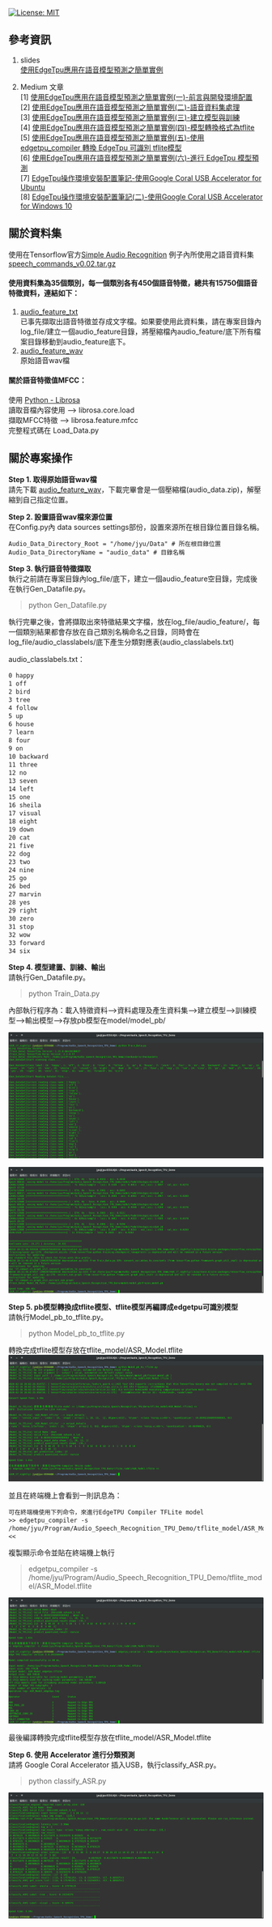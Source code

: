 [![License: MIT](https://img.shields.io/badge/License-MIT-red.svg)](https://opensource.org/licenses/MIT)

參考資訊
--
1. slides<br/>
[使用EdgeTpu應用在語音模型預測之簡單實例](https://docs.google.com/presentation/d/1ymZKADuUzkwwKdbGHvZ2SpFxg3LBCAEO4x32p3buI3U/edit?usp=sharing)

2. Medium 文章<br/>
[1] [使用EdgeTpu應用在語音模型預測之簡單實例(一)-前言與開發環境配置](https://medium.com/@s123600g/%E4%BD%BF%E7%94%A8edgetpu%E6%87%89%E7%94%A8%E5%9C%A8%E8%AA%9E%E9%9F%B3%E6%A8%A1%E5%9E%8B%E9%A0%90%E6%B8%AC%E4%B9%8B%E7%B0%A1%E5%96%AE%E5%AF%A6%E4%BE%8B-%E4%B8%80-%E5%89%8D%E8%A8%80%E8%88%87%E9%96%8B%E7%99%BC%E7%92%B0%E5%A2%83%E9%85%8D%E7%BD%AE-d8720eb0d970)<br/>
[2] [使用EdgeTpu應用在語音模型預測之簡單實例(二)-語音資料集處理](https://medium.com/@s123600g/%E4%BD%BF%E7%94%A8edgetpu%E6%87%89%E7%94%A8%E5%9C%A8%E8%AA%9E%E9%9F%B3%E6%A8%A1%E5%9E%8B%E9%A0%90%E6%B8%AC%E4%B9%8B%E7%B0%A1%E5%96%AE%E5%AF%A6%E4%BE%8B-%E4%BA%8C-%E8%AA%9E%E9%9F%B3%E8%B3%87%E6%96%99%E9%9B%86%E8%99%95%E7%90%86-a9a1f4492bc0)<br/>
[3] [使用EdgeTpu應用在語音模型預測之簡單實例(三)-建立模型與訓練](https://medium.com/@s123600g/%E4%BD%BF%E7%94%A8edgetpu%E6%87%89%E7%94%A8%E5%9C%A8%E8%AA%9E%E9%9F%B3%E6%A8%A1%E5%9E%8B%E9%A0%90%E6%B8%AC%E4%B9%8B%E7%B0%A1%E5%96%AE%E5%AF%A6%E4%BE%8B-%E4%B8%89-%E5%BB%BA%E7%AB%8B%E6%A8%A1%E5%9E%8B%E8%88%87%E8%A8%93%E7%B7%B4-3ae20b170eb)<br/>
[4] [使用EdgeTpu應用在語音模型預測之簡單實例(四)-模型轉換格式為tflite](https://medium.com/@s123600g/%E4%BD%BF%E7%94%A8edgetpu%E6%87%89%E7%94%A8%E5%9C%A8%E8%AA%9E%E9%9F%B3%E6%A8%A1%E5%9E%8B%E9%A0%90%E6%B8%AC%E4%B9%8B%E7%B0%A1%E5%96%AE%E5%AF%A6%E4%BE%8B-%E5%9B%9B-%E6%A8%A1%E5%9E%8B%E8%BD%89%E6%8F%9B%E6%A0%BC%E5%BC%8F%E7%82%BAtflite-3cd1b3c2b122)<br/>
[5] [使用EdgeTpu應用在語音模型預測之簡單實例(五)-使用 edgetpu_compiler 轉換 EdgeTpu 可識別 tflite模型](https://medium.com/@s123600g/%E4%BD%BF%E7%94%A8edgetpu%E6%87%89%E7%94%A8%E5%9C%A8%E8%AA%9E%E9%9F%B3%E6%A8%A1%E5%9E%8B%E9%A0%90%E6%B8%AC%E4%B9%8B%E7%B0%A1%E5%96%AE%E5%AF%A6%E4%BE%8B-%E4%BA%94-%E4%BD%BF%E7%94%A8-edgetpu-compiler-%E8%BD%89%E6%8F%9B-edgetpu-%E5%8F%AF%E8%AD%98%E5%88%A5-tflite%E6%A8%A1%E5%9E%8B-54fdf75e25a3)<br/>
[6] [使用EdgeTpu應用在語音模型預測之簡單實例(六)-進行 EdgeTpu 模型預測](https://medium.com/@s123600g/%E4%BD%BF%E7%94%A8edgetpu%E6%87%89%E7%94%A8%E5%9C%A8%E8%AA%9E%E9%9F%B3%E6%A8%A1%E5%9E%8B%E9%A0%90%E6%B8%AC%E4%B9%8B%E7%B0%A1%E5%96%AE%E5%AF%A6%E4%BE%8B-%E5%85%AD-%E9%80%B2%E8%A1%8C-edgetpu-%E6%A8%A1%E5%9E%8B%E9%A0%90%E6%B8%AC-e76bf901eecc)<br/>
[7] [EdgeTpu操作環境安裝配置筆記-使用Google Coral USB Accelerator for Ubuntu](https://medium.com/@s123600g/%E4%BD%BF%E7%94%A8edgetpu%E6%87%89%E7%94%A8%E5%9C%A8%E8%AA%9E%E9%9F%B3%E6%A8%A1%E5%9E%8B%E9%A0%90%E6%B8%AC%E4%B9%8B%E7%B0%A1%E5%96%AE%E5%AF%A6%E4%BE%8B-%E4%B8%80-%E5%89%8D%E8%A8%80%E8%88%87%E9%96%8B%E7%99%BC%E7%92%B0%E5%A2%83%E9%85%8D%E7%BD%AE-d8720eb0d970)<br/>
[8] [EdgeTpu操作環境安裝配置筆記(二)-使用Google Coral USB Accelerator for Windows 10](https://medium.com/@s123600g/edgetpu%E6%93%8D%E4%BD%9C%E7%92%B0%E5%A2%83%E5%AE%89%E8%A3%9D%E9%85%8D%E7%BD%AE%E7%AD%86%E8%A8%98-%E4%BA%8C-9282f2f62812)<br/>

關於資料集
--
使用在Tensorflow官方[Simple Audio Recognition](https://www.tensorflow.org/tutorials/sequences/audio_recognition) 例子內所使用之語音資料集[speech_commands_v0.02.tar.gz](https://storage.cloud.google.com/download.tensorflow.org/data/speech_commands_v0.02.tar.gz)<br/>

#### 使用資料集為35個類別，每一個類別各有450個語音特徵，總共有15750個語音特徵資料，連結如下：<br/>
1.  [audio_feature_txt](https://drive.google.com/open?id=11X-vlDNjCH4t98fRs5reBuSXolAUeh7b)<br/>
已事先擷取出語音特徵並存成文字檔。如果要使用此資料集，請在專案目錄內log_file/建立一個audio_feature目錄，將壓縮檔內audio_feature/底下所有檔案目錄移動到audio_feature底下。
2.  [audio_feature_wav](https://drive.google.com/open?id=1xnBpX8WsJtV2hbcY90O0Pw17sXZmpi80)<br/>
原始語音wav檔

#### 關於語音特徵值MFCC：<br/>
 使用 [Python - Librosa](https://librosa.github.io/librosa/install.html) <br/>
 讀取音檔內容使用 --> librosa.core.load <br/>
 擷取MFCC特徵 --> librosa.feature.mfcc <br/>
 完整程式碼在 Load_Data.py <br/>

關於專案操作
--
**Step 1. 取得原始語音wav檔**<br/>
請先下載 [audio_feature_wav](https://drive.google.com/open?id=1xnBpX8WsJtV2hbcY90O0Pw17sXZmpi80)，下載完畢會是一個壓縮檔(audio_data.zip)，解壓縮到自己指定位置。<br/>

**Step 2. 設置語音wav檔來源位置**<br/>
在Config.py內 data sources settings部份，設置來源所在根目錄位置目錄名稱。<br/>
```
Audio_Data_Directory_Root = "/home/jyu/Data" # 所在根目錄位置
Audio_Data_DirectoryName = "audio_data" # 目錄名稱
```
**Step 3. 執行語音特徵擷取**<br/>
執行之前請在專案目錄內log_file/底下，建立一個audio_feature空目錄，完成後在執行Gen_Datafile.py。<br/>

> python Gen_Datafile.py

執行完畢之後，會將擷取出來特徵結果文字檔，放在log_file/audio_feature/，每一個類別結果都會存放在自己類別名稱命名之目錄，同時會在log_file/audio_classlabels/底下產生分類對應表(audio_classlabels.txt)<br/>

audio_classlabels.txt：
```
0 happy
1 off
2 bird
3 tree
4 follow
5 up
6 house
7 learn
8 four
9 on
10 backward
11 three
12 no
13 seven
14 left
15 one
16 sheila
17 visual
18 eight
19 down
20 cat
21 five
22 dog
23 two
24 nine
25 go
26 bed
27 marvin
28 yes
29 right
30 zero
31 stop
32 wow
33 forward
34 six
```

**Step 4. 模型建置、訓練、輸出**<br/>
請執行Gen_Datafile.py。<br/>

>  python Train_Data.py

內部執行程序為：載入特徵資料-->資料處理及產生資料集-->建立模型-->訓練模型-->輸出模型-->存放pb模型在model/model_pb/<br/>

![image](https://github.com/s123600g/asr_edgetpu_demo/blob/master/images/2020-02-16%2020-16-09%20%E7%9A%84%E8%9E%A2%E5%B9%95%E6%93%B7%E5%9C%96.png)

![image](https://github.com/s123600g/asr_edgetpu_demo/blob/master/images/2020-02-16%2020-17-14%20%E7%9A%84%E8%9E%A2%E5%B9%95%E6%93%B7%E5%9C%96.png)

**Step 5. pb模型轉換成tflite模型、tflite模型再編譯成edgetpu可識別模型**<br/>
請執行Model_pb_to_tflite.py。<br/>

>  python Model_pb_to_tflite.py

轉換完成tflite模型存放在tflite_model/ASR_Model.tflite
![image](https://github.com/s123600g/asr_edgetpu_demo/blob/master/images/2020-02-16%2020-03-00%20%E7%9A%84%E8%9E%A2%E5%B9%95%E6%93%B7%E5%9C%96.png)

並且在終端機上會看到一則訊息為：
```
可在終端機使用下列命令，來進行EdgeTPU Compiler TFLite model
>> edgetpu_compiler -s /home/jyu/Program/Audio_Speech_Recognition_TPU_Demo/tflite_model/ASR_Model.tflite <<
```
複製顯示命令並貼在終端機上執行<br/>
>  edgetpu_compiler -s /home/jyu/Program/Audio_Speech_Recognition_TPU_Demo/tflite_model/ASR_Model.tflite

![image](https://github.com/s123600g/asr_edgetpu_demo/blob/master/images/2020-02-16%2020-06-30%20%E7%9A%84%E8%9E%A2%E5%B9%95%E6%93%B7%E5%9C%96.png)

最後編譯轉換完成tflite模型存放在tflite_model/ASR_Model.tflite <br/>

**Step 6. 使用 Accelerator 進行分類預測**<br/>
請將 Google Coral Accelerator 插入USB，執行classify_ASR.py。

>  python classify_ASR.py

![image](https://github.com/s123600g/asr_edgetpu_demo/blob/master/images/2020-02-16%2019-58-36%20%E7%9A%84%E8%9E%A2%E5%B9%95%E6%93%B7%E5%9C%96.png)

